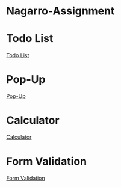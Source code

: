 # Nagarro-Assignment
# Todo List 
<a href="https://kansaljatin.github.io/Todo-List/">
    Todo List
  </a>
  
 # Pop-Up
 <a href="https://kansaljatin.github.io/Pop-Up/">
    Pop-Up
  </a>
  
  # Calculator
 <a href="https://kansaljatin.github.io/Calculator-using-jQuery/">
    Calculator
  </a>
  
  # Form Validation
 <a href="https://kansaljatin.github.io/Form-Validation/">
   Form Validation
  </a>
